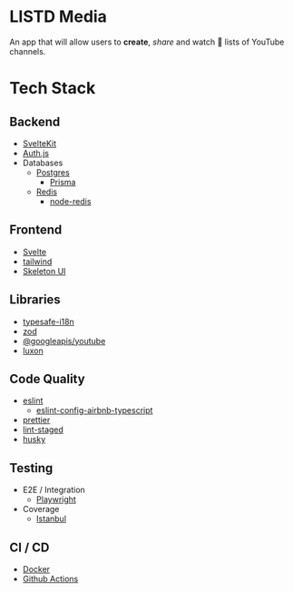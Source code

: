 # LISTD Media

An app that will allow users to **create**, _share_ and watch 👀 lists of YouTube channels.

# Tech Stack

## Backend

- [SvelteKit](https://kit.svelte.dev/)
- [Auth.js](https://authjs.dev/)
- Databases
  - [Postgres](https://www.postgresql.org/)
    - [Prisma](https://www.prisma.io/)
  - [Redis](https://redis.io/)
    - [node-redis](https://www.npmjs.com/package/redis)

## Frontend

- [Svelte](https://svelte.dev/)
- [tailwind](https://tailwindcss.com/)
- [Skeleton UI](https://www.skeleton.dev/)

## Libraries

- [typesafe-i18n](https://github.com/ivanhofer/typesafe-i18n/)
- [zod](https://www.npmjs.com/package/zod)
- [@googleapis/youtube](https://www.npmjs.com/package/@googleapis/youtube)
- [luxon](https://www.npmjs.com/package/luxon)

## Code Quality

- [eslint](https://www.npmjs.com/package/eslint)
  - [eslint-config-airbnb-typescript](https://www.npmjs.com/package/eslint-config-airbnb-typescript)
- [prettier](https://www.npmjs.com/package/prettier)
- [lint-staged](https://www.npmjs.com/package/lint-staged)
- [husky](https://www.npmjs.com/package/husky)

## Testing

- E2E / Integration
  - [Playwright](https://playwright.dev/)
- Coverage
  - [Istanbul](https://www.npmjs.com/package/nyc)

## CI / CD

- [Docker](https://www.docker.com/)
- [Github Actions](https://github.com/features/actions)
